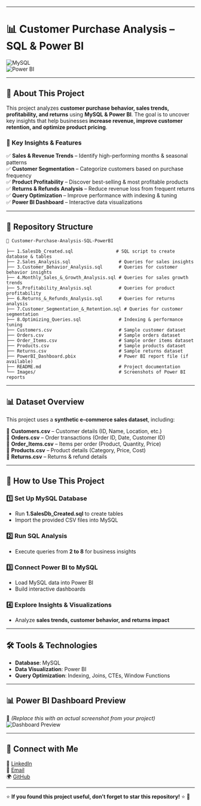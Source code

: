 

---

# **📊 Customer Purchase Analysis – SQL & Power BI**  

![MySQL](https://img.shields.io/badge/MySQL-Data%20Analysis-blue?style=for-the-badge&logo=mysql)  
![Power BI](https://img.shields.io/badge/Power%20BI-Data%20Visualization-yellow?style=for-the-badge&logo=powerbi)  

---

## **📌 About This Project**  
This project analyzes **customer purchase behavior, sales trends, profitability, and returns** using **MySQL & Power BI**. The goal is to uncover key insights that help businesses **increase revenue, improve customer retention, and optimize product pricing**.  

### **🎯 Key Insights & Features**  
✅ **Sales & Revenue Trends** – Identify high-performing months & seasonal patterns  
✅ **Customer Segmentation** – Categorize customers based on purchase frequency  
✅ **Product Profitability** – Discover best-selling & most profitable products  
✅ **Returns & Refunds Analysis** – Reduce revenue loss from frequent returns  
✅ **Query Optimization** – Improve performance with indexing & tuning  
✅ **Power BI Dashboard** – Interactive data visualizations  

---

## **📂 Repository Structure**  

```
📁 Customer-Purchase-Analysis-SQL-PowerBI

├── 1.SalesDb_Created.sql                # SQL script to create database & tables
├── 2.Sales_Analysis.sql                  # Queries for sales insights
├── 3.Customer_Behavior_Analysis.sql      # Queries for customer behavior insights
├── 4.Monthly_Sales_&_Growth_Analysis.sql # Queries for sales growth trends
├── 5.Profitability_Analysis.sql          # Queries for product profitability
├── 6.Returns_&_Refunds_Analysis.sql      # Queries for returns analysis
├── 7.Customer_Segmentation_&_Retention.sql # Queries for customer segmentation
├── 8.Optimizing_Queries.sql              # Indexing & performance tuning
├── Customers.csv                         # Sample customer dataset
├── Orders.csv                            # Sample orders dataset
├── Order_Items.csv                       # Sample order items dataset
├── Products.csv                          # Sample products dataset
├── Returns.csv                           # Sample returns dataset
├── PowerBI_Dashboard.pbix                # Power BI report file (if available)
├── README.md                             # Project documentation
└── Images/                               # Screenshots of Power BI reports
```

---

## **📊 Dataset Overview**  
This project uses a **synthetic e-commerce sales dataset**, including:  

📌 **Customers.csv** – Customer details (ID, Name, Location, etc.)  
📌 **Orders.csv** – Order transactions (Order ID, Date, Customer ID)  
📌 **Order_Items.csv** – Items per order (Product, Quantity, Price)  
📌 **Products.csv** – Product details (Category, Price, Cost)  
📌 **Returns.csv** – Returns & refund details  

---

## **📜 How to Use This Project**  

### **1️⃣ Set Up MySQL Database**  
- Run **1.SalesDb_Created.sql** to create tables  
- Import the provided CSV files into MySQL  

### **2️⃣ Run SQL Analysis**  
- Execute queries from **2 to 8** for business insights  

### **3️⃣ Connect Power BI to MySQL**  
- Load MySQL data into Power BI  
- Build interactive dashboards  

### **4️⃣ Explore Insights & Visualizations**  
- Analyze **sales trends, customer behavior, and returns impact**  

---

## **🛠 Tools & Technologies**  
- **Database**: MySQL  
- **Data Visualization**: Power BI  
- **Query Optimization**: Indexing, Joins, CTEs, Window Functions  

---

## **📊 Power BI Dashboard Preview**  
📍 _(Replace this with an actual screenshot from your project)_  
![Dashboard Preview](Images/PowerBI_Dashboard.png)  

---

## 🤝 Connect with Me
💼 [LinkedIn](https://www.linkedin.com/in/nikita-gaondhare-9511242562/)  
📧 [Email](mailto:gaondharenikita2506@gmail.com)  
🌍 [GitHub](https://github.com/nikgavandhare)

---

⭐ **If you found this project useful, don’t forget to star this repository!** ⭐ 🚀  
